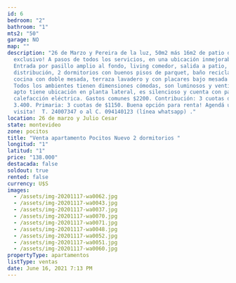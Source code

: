 ```yaml
---
id: 6
bedroom: "2"
bathroom: "1"
mts2: "50"
garage: NO
map: ""
description: "26 de Marzo y Pereira de la luz, 50m2 más 16m2 de patio de uso
  exclusivo! A pasos de todos los servicios, en una ubicación inmejorable.
  Entrada por pasillo amplio al fondo, living comedor, salida a patio, hall de
  distribución, 2 dormitorios con buenos pisos de parquet, baño reciclado,
  cocina con doble mesada, terraza lavadero y con placares bajo mesada y aéreos.
  Todos los ambientes tienen dimensiones cómodas, son luminosos y ventilados. El
  apto tiene ubicación en planta lateral, es silencioso y cuenta con paneles de
  calefacción eléctrica. Gastos comunes $2200. Contribución: 3 cuotas de $
  3.400. Primaria: 3 cuotas de $1150. Buena opción para renta! Agendá una
  visita!  T. 24007347 o al C. 094140123 (línea whatsapp) ."
location: 26 de marzo y Julio Cesar
state: montevideo
zone: pocitos
title: "Venta apartamento Pocitos Nuevo 2 dormitorios "
longitud: "1"
latitud: "1"
price: "138.000"
destacada: false
soldout: true
rented: false
currency: U$S
images:
  - /assets/img-20201117-wa0062.jpg
  - /assets/img-20201117-wa0043.jpg
  - /assets/img-20201117-wa0037.jpg
  - /assets/img-20201117-wa0070.jpg
  - /assets/img-20201117-wa0071.jpg
  - /assets/img-20201117-wa0048.jpg
  - /assets/img-20201117-wa0052.jpg
  - /assets/img-20201117-wa0051.jpg
  - /assets/img-20201117-wa0060.jpg
propertyType: apartamentos
listType: ventas
date: June 16, 2021 7:13 PM
---
```

